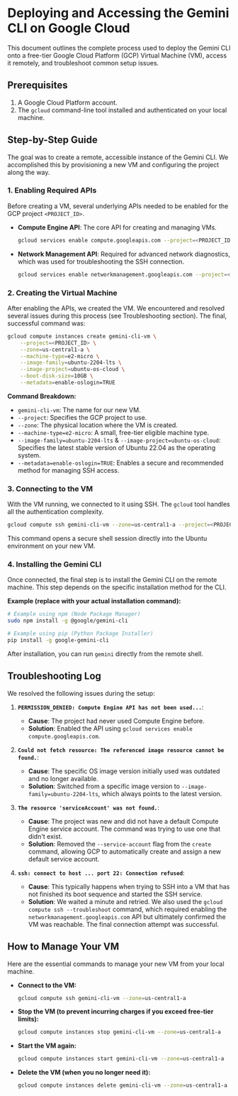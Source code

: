 # Deploying and Accessing the Gemini CLI on Google Cloud

This document outlines the complete process used to deploy the Gemini CLI onto a free-tier Google Cloud Platform (GCP) Virtual Machine (VM), access it remotely, and troubleshoot common setup issues.

## Prerequisites

1.  A Google Cloud Platform account.
2.  The `gcloud` command-line tool installed and authenticated on your local machine.

## Step-by-Step Guide

The goal was to create a remote, accessible instance of the Gemini CLI. We accomplished this by provisioning a new VM and configuring the project along the way.

### 1. Enabling Required APIs

Before creating a VM, several underlying APIs needed to be enabled for the GCP project `<PROJECT_ID>`.

-   **Compute Engine API**: The core API for creating and managing VMs.
    ```bash
    gcloud services enable compute.googleapis.com --project=<PROJECT_ID>
    ```
-   **Network Management API**: Required for advanced network diagnostics, which was used for troubleshooting the SSH connection.
    ```bash
    gcloud services enable networkmanagement.googleapis.com --project=<PROJECT_ID>
    ```

### 2. Creating the Virtual Machine

After enabling the APIs, we created the VM. We encountered and resolved several issues during this process (see Troubleshooting section). The final, successful command was:

```bash
gcloud compute instances create gemini-cli-vm \
    --project=<PROJECT_ID> \
    --zone=us-central1-a \
    --machine-type=e2-micro \
    --image-family=ubuntu-2204-lts \
    --image-project=ubuntu-os-cloud \
    --boot-disk-size=10GB \
    --metadata=enable-oslogin=TRUE
```

**Command Breakdown:**
-   `gemini-cli-vm`: The name for our new VM.
-   `--project`: Specifies the GCP project to use.
-   `--zone`: The physical location where the VM is created.
-   `--machine-type=e2-micro`: A small, free-tier eligible machine type.
-   `--image-family=ubuntu-2204-lts` & `--image-project=ubuntu-os-cloud`: Specifies the latest stable version of Ubuntu 22.04 as the operating system.
-   `--metadata=enable-oslogin=TRUE`: Enables a secure and recommended method for managing SSH access.

### 3. Connecting to the VM

With the VM running, we connected to it using SSH. The `gcloud` tool handles all the authentication complexity.

```bash
gcloud compute ssh gemini-cli-vm --zone=us-central1-a --project=<PROJECT_ID>
```
This command opens a secure shell session directly into the Ubuntu environment on your new VM.

### 4. Installing the Gemini CLI

Once connected, the final step is to install the Gemini CLI on the remote machine. This step depends on the specific installation method for the CLI.

**Example (replace with your actual installation command):**
```bash
# Example using npm (Node Package Manager)
sudo npm install -g @google/gemini-cli

# Example using pip (Python Package Installer)
pip install -g google-gemini-cli
```

After installation, you can run `gemini` directly from the remote shell.

## Troubleshooting Log

We resolved the following issues during the setup:

1.  **`PERMISSION_DENIED: Compute Engine API has not been used...`**:
    -   **Cause**: The project had never used Compute Engine before.
    -   **Solution**: Enabled the API using `gcloud services enable compute.googleapis.com`.

2.  **`Could not fetch resource: The referenced image resource cannot be found.`**:
    -   **Cause**: The specific OS image version initially used was outdated and no longer available.
    -   **Solution**: Switched from a specific image version to `--image-family=ubuntu-2204-lts`, which always points to the latest version.

3.  **`The resource 'serviceAccount' was not found.`**:
    -   **Cause**: The project was new and did not have a default Compute Engine service account. The command was trying to use one that didn't exist.
    -   **Solution**: Removed the `--service-account` flag from the `create` command, allowing GCP to automatically create and assign a new default service account.

4.  **`ssh: connect to host ... port 22: Connection refused`**:
    -   **Cause**: This typically happens when trying to SSH into a VM that has not finished its boot sequence and started the SSH service.
    -   **Solution**: We waited a minute and retried. We also used the `gcloud compute ssh --troubleshoot` command, which required enabling the `networkmanagement.googleapis.com` API but ultimately confirmed the VM was reachable. The final connection attempt was successful.

## How to Manage Your VM

Here are the essential commands to manage your new VM from your local machine.

-   **Connect to the VM:**
    ```bash
    gcloud compute ssh gemini-cli-vm --zone=us-central1-a
    ```

-   **Stop the VM (to prevent incurring charges if you exceed free-tier limits):**
    ```bash
    gcloud compute instances stop gemini-cli-vm --zone=us-central1-a
    ```

-   **Start the VM again:**
    ```bash
    gcloud compute instances start gemini-cli-vm --zone=us-central1-a
    ```

-   **Delete the VM (when you no longer need it):**
    ```bash
    gcloud compute instances delete gemini-cli-vm --zone=us-central1-a
    ```
